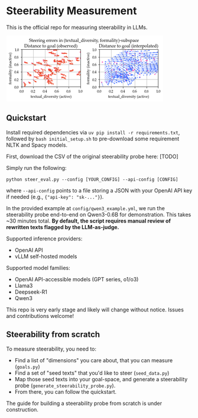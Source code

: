 # Steerability Measurement 

This is the official repo for measuring steerability in LLMs. 

![image](./output.png)

## Quickstart

Install required dependencies via `uv pip install -r requirements.txt`, followed by `bash initial_setup.sh` to pre-download some requirement NLTK and Spacy models. 

First, download the CSV of the original steerability probe here: [TODO]

Simply run the following:
```
python steer_eval.py --config [YOUR_CONFIG] --api-config [CONFIG]
```
where `--api-config` points to a file storing a JSON with your OpenAI API key if needed (e.g., `{"api-key": "sk-..."}`).

In the provided example at `config/qwen3_example.yml`, we run the steerability probe end-to-end on Qwen3-0.6B for demonstration. This takes ~30 minutes total. **By default, the script requires manual review of rewritten texts flagged by the LLM-as-judge.** 

Supported inference providers:
* OpenAI API
* vLLM self-hosted models

Supported model families:
* OpenAI API-accessible models (GPT series, o1/o3)
* Llama3
* Deepseek-R1
* Qwen3

This repo is very early stage and likely will change without notice. Issues and contributions welcome! 

## Steerability from scratch

To measure steerability, you need to:
* Find a list of "dimensions" you care about, that you can measure (`goals.py`)
* Find a set of "seed texts" that you'd like to steer (`seed_data.py`)
* Map those seed texts into your goal-space, and generate a steerability probe (`generate_steerability_probe.py`).
* From there, you can follow the quickstart. 

The guide for building a steerability probe from scratch is under construction. 